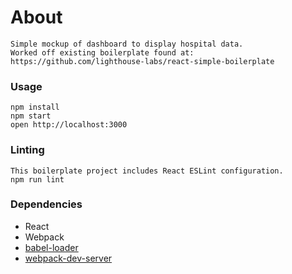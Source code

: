 About
=====================
```
Simple mockup of dashboard to display hospital data.
Worked off existing boilerplate found at: https://github.com/lighthouse-labs/react-simple-boilerplate
```

### Usage
```
npm install
npm start
open http://localhost:3000
```

### Linting
```
This boilerplate project includes React ESLint configuration.
npm run lint
```

### Dependencies

* React
* Webpack
* [babel-loader](https://github.com/babel/babel-loader)
* [webpack-dev-server](https://github.com/webpack/webpack-dev-server)

